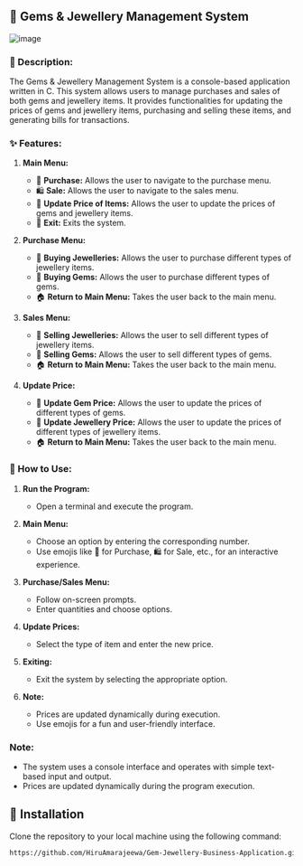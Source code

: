 ## **💎 Gems & Jewellery Management System**

![image](https://github.com/HiruAmarajeewa/Gem-Jewellery-Business-Application/assets/142741031/48ed1dc2-8811-4cf2-9970-a8325da226ad)

### **👋 Description:**
The Gems & Jewellery Management System is a console-based application written in C. This system allows users to manage purchases and sales of both gems and jewellery items. It provides functionalities for updating the prices of gems and jewellery items, purchasing and selling these items, and generating bills for transactions.

### **✨ Features:**
1. **Main Menu:**
   - 💸 **Purchase:** Allows the user to navigate to the purchase menu.
   - 🛍️ **Sale:** Allows the user to navigate to the sales menu.
   - 🔄 **Update Price of Items:** Allows the user to update the prices of gems and jewellery items.
   - 🚪 **Exit:** Exits the system.

2. **Purchase Menu:**
   - 💍 **Buying Jewelleries:** Allows the user to purchase different types of jewellery items.
   - 💎 **Buying Gems:** Allows the user to purchase different types of gems.
   - 🏠 **Return to Main Menu:** Takes the user back to the main menu.

3. **Sales Menu:**
   - 💍 **Selling Jewelleries:** Allows the user to sell different types of jewellery items.
   - 💎 **Selling Gems:** Allows the user to sell different types of gems.
   - 🏠 **Return to Main Menu:** Takes the user back to the main menu.

4. **Update Price:**
   - 💎 **Update Gem Price:** Allows the user to update the prices of different types of gems.
   - 💍 **Update Jewellery Price:** Allows the user to update the prices of different types of jewellery items.
   - 🏠 **Return to Main Menu:** Takes the user back to the main menu.

### **🚀 How to Use:**
1. **Run the Program:**
   - Open a terminal and execute the program.

2. **Main Menu:**
   - Choose an option by entering the corresponding number.
   - Use emojis like 💸 for Purchase, 🛍️ for Sale, etc., for an interactive experience.

3. **Purchase/Sales Menu:**
   - Follow on-screen prompts.
   - Enter quantities and choose options.

4. **Update Prices:**
   - Select the type of item and enter the new price.

5. **Exiting:**
   - Exit the system by selecting the appropriate option.

6. **Note:**
   - Prices are updated dynamically during execution.
   - Use emojis for a fun and user-friendly interface.

### **Note:**
- The system uses a console interface and operates with simple text-based input and output.
- Prices are updated dynamically during the program execution.

## 🚀 Installation

Clone the repository to your local machine using the following command:

```bash
https://github.com/HiruAmarajeewa/Gem-Jewellery-Business-Application.git
```
